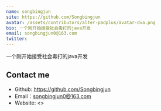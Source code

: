 ```yaml
---
name: songbingjun
site: https://github.com/Songbingjun
avatar: /assets/contributors/alter-padplus/avatar-dva.png
bio: 一个刚开始接受社会毒打的java开发
email: songbingjun0@163.com
twitter: 
---
```


一个刚开始接受社会毒打的java开发

## Contact me

- Github: <https://github.com/Songbingjun>
- Email：<songbingjun0@163.com>
- Website: <>
